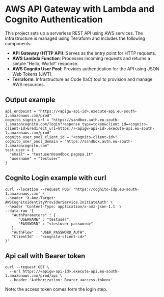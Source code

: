 # AWS API Gateway with Lambda and Cognito Authentication

This project sets up a serverless REST API using AWS services. The infrastructure is managed using Terraform and includes the following components:

- **API Gateway (HTTP API)**: Serves as the entry point for HTTP requests.
- **AWS Lambda Function**: Processes incoming requests and returns a simple "Hello, World!" response.
- **AWS Cognito User Pool**: Provides authentication for the API using JSON Web Tokens (JWT).
- **Terraform**: Infrastructure as Code (IaC) tool to provision and manage AWS resources.


## Output example

```
api_endpoint = "https://<apigw-api-id>.execute-api.eu-south-1.amazonaws.com/prod"
cognito_signin_url = "https://sandbox.auth.eu-south-1.amazoncognito.com/login?response_type=token&client_id=<cognito-client-id>&redirect_uri=https://<apigw-api-id>.execute-api.eu-south-1.amazonaws.com/prod"
cognito_user_pool_client_id = "<cognito-client-id>"
cognito_user_pool_domain = "https://sandbox.auth.eu-south-1.amazoncognito.com"
test_user = {
  "email" = "testuser@sandbox.pagopa.it"
  "username" = "testuser"
}
```

## Cognito Login example with curl

```:bash
curl --location --request POST 'https://cognito-idp.eu-south-1.amazonaws.com' \
--header 'X-Amz-Target: AWSCognitoIdentityProviderService.InitiateAuth' \
--header 'Content-Type: application/x-amz-json-1.1' \
--data-raw '{
   "AuthParameters" : {
      "USERNAME" : "testuser",
      "PASSWORD" : "<testuser-password>"
   },
   "AuthFlow" : "USER_PASSWORD_AUTH",
   "ClientId" : "<cognito-client-id>"
}'
```

## Api call with Bearer token

```:bash
curl --request GET \
  --url https://<apigw-api-id>.execute-api.eu-south-1.amazonaws.com/prod/api \
  --header 'Authorization: Bearer <access-token>'
```

Note: the access token comes form the login step.
